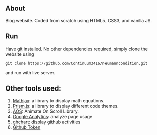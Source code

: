 ## About

Blog website. Coded from scratch using HTML5, CSS3, and vanilla JS.

## Run

Have [git](https://git-scm.com/downloads) installed. No other dependencies required, simply clone the website using
```
git clone https://github.com/Continuum3416/neumanncondition.git
```
and run with live server.

## Other tools used:

1. [Mathjax](https://www.mathjax.org/): a library to display math equations.
2. [Prism.js](https://prismjs.com/): a library to display different code themes.
3. [AOS](https://github.com/michalsnik/aos): Animate On Scroll Library.
4. [Google Analytics](https://marketingplatform.google.com/about/analytics/): analyze page usage
5. [ghchart](https://github.com/2016rshah/githubchart-api): display github activities
6. [Github Token](https://docs.github.com/en/authentication/keeping-your-account-and-data-secure/managing-your-personal-access-tokens)